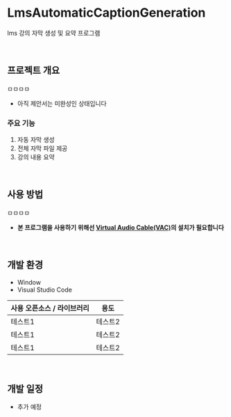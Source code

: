# LmsAutomaticCaptionGeneration

<p>﻿lms 강의 자막 생성 및 요약 프로그램</p>
<br>

## 프로젝트 개요

ㅁㅁㅁㅁ

- 아직 제안서는 미완성인 상태입니다

### 주요 기능

1. 자동 자막 생성
2. 전체 자막 파일 제공
3. 강의 내용 요약
<br>

## 사용 방법

ㅁㅁㅁㅁ

- **본 프로그램을 사용하기 위해선 [Virtual Audio Cable(VAC)](https://vac.muzychenko.net/en/)의 설치가 필요합니다**
<br>

## 개발 환경

- Window
- Visual Studio Code

|사용 오픈소스 / 라이브러리|용도|
|--|--|
|테스트1|테스트2|
|테스트1|테스트2|
|테스트1|테스트2|
<br>

## 개발 일정

- 추가 예정
